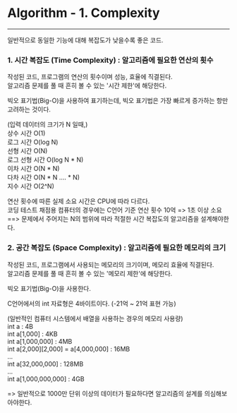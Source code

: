 # Algorithm - 1. Complexity

---

일반적으로 동일한 기능에 대해 복잡도가 낮을수록 좋은 코드.   
   
### 1. 시간 복잡도 (Time Complexity) : 알고리즘에 필요한 연산의 횟수   
   
작성된 코드, 프로그램의 연산의 횟수이며 성능, 효율에 직결된다.   
알고리즘 문제를 풀 때 흔히 볼 수 있는 '시간 제한'에 해당한다.   
   
빅오 표기법(Big-O)을 사용하여 표기하는데, 빅오 표기법은 가장 빠르게 증가하는 항만 고려하는 것이다.   
   
(입력 데이터의 크기가 N 일때,)   
상수 시간 O(1)   
로그 시간 O(log N)   
선형 시간 O(N)   
로그 선형 시간 O(log N * N)   
이차 시간 O(N * N)   
다차 시간 O(N * N .... * N)   
지수 시간 O(2^N)   

연산 횟수에 따른 실제 소요 시간은 CPU에 따라 다르다.   
코딩 테스트 채점용 컴퓨터의 경우에는 C언어 기준 연산 횟수 10억 => 1초 이상 소요   
==> 문제에서 주어지는 N의 범위에 따라 적절한 시간 복잡도의 알고리즘을 설계해야한다.   
   
   
   
### 2. 공간 복잡도 (Space Complexity) : 알고리즘에 필요한 메모리의 크기

작성된 코드, 프로그램에서 사용되는 메모리의 크기이며, 메모리 효율에 직결된다.   
알고리즘 문제를 풀 때 흔히 볼 수 있는 '메모리 제한'에 해당한다.   
   
빅오 표기법(Big-O)을 사용한다.   
   
C언어에서의 int 자료형은 4바이트이다. (-21억 ~ 21억 표현 가능)   
   
(일반적인 컴퓨터 시스템에서 배열을 사용하는 경우의 메모리 사용량)   
int a : 4B   
int a[1,000] : 4KB   
int a[1,000,000] : 4MB   
int a[2,000][2,000] = a[4,000,000] : 16MB   
...   
int a[32,000,000] : 128MB   
...   
int a[1,000,000,000] : 4GB   
   
=> 일반적으로 1000만 단위 이상의 데이터가 필요하다면 알고리즘의 설계를 의심해보아야한다.

